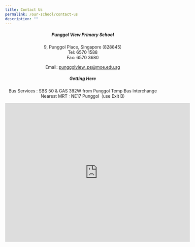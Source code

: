 ```yaml
---
title: Contact Us
permalink: /our-school/contact-us
description: ""
---
```

<h5 style="text-align:center;">Punggol View Primary School</h5>

<p style="text-align:center;"> 9, Punggol Place, Singapore (828845) <br>Tel: 6570 1588 <br>Fax: 6570 3680</p>
<p style="text-align:center;"> Email:&nbsp;<a href="mailto:punggolview_ps@moe.edu.sg">punggolview_ps@moe.edu.sg</a></p>

<h5 style="text-align:center;">Getting Here</h5>

<p style="text-align:center;">Bus Services :&nbsp;SBS 50&nbsp;&amp;&nbsp;GAS 382W&nbsp;from Punggol Temp Bus Interchange <br>
Nearest MRT :&nbsp;NE17 Punggol &nbsp;(use Exit B)<p>

<p align="center"><iframe loading="lazy" allowfullscreen="" style="border:0;" height="450" width="600" src="https://www.google.com/maps/embed?pb=!1m14!1m8!1m3!1d15954.473326271167!2d103.905183!3d1.4052725!3m2!1i1024!2i768!4f13.1!3m3!1m2!1s0x0%3A0x96529c5623132e2a!2sPunggol%20View%20Primary%20School!5e0!3m2!1sen!2ssg!4v1657525817063!5m2!1sen!2ssg"></iframe></p>